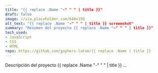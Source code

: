 ```yaml
---
title: "{{ replace .Name "-" " " | title }}"
draft: false
image: //via.placeholder.com/640x150
alt_text: "{{ replace .Name "-" " " | title }} screenshot"
summary: "Resumen del proyecto {{ replace .Name "-" " " | title }}"
tech_used:
- JavaScript
- CSS
- HTML
repo: https://github.com/gophers-latam/{{ replace .Name | title }}
---
```


Descripción del proyecto {{ replace .Name "-" " " | title }} ...
